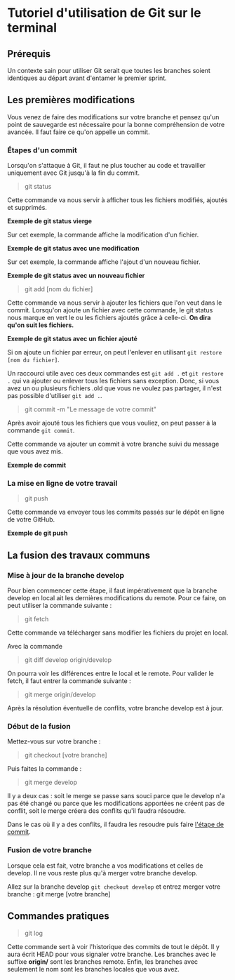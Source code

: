 # Tutoriel d'utilisation de Git sur le terminal

## Prérequis

Un contexte sain pour utiliser Git serait que toutes les branches soient identiques au départ avant d'entamer le premier sprint.

## Les premières modifications

Vous venez de faire des modifications sur votre branche et pensez qu'un point de sauvegarde est nécessaire pour la bonne compréhension de votre avancée. Il faut faire ce qu'on appelle un commit.

### Étapes d'un commit

Lorsqu'on s'attaque à Git, il faut ne plus toucher au code et travailler uniquement avec Git jusqu'à la fin du commit.

>git status

Cette commande va nous servir à afficher tous les fichiers modifiés, ajoutés et supprimés.

**Exemple de git status vierge**

Sur cet exemple, la commande affiche la modification d'un fichier.

**Exemple de git status avec une modification**

Sur cet exemple, la commande affiche l'ajout d'un nouveau fichier.

**Exemple de git status avec un nouveau fichier**

>git add [nom du fichier]

Cette commande va nous servir à ajouter les fichiers que l'on veut dans le commit. Lorsqu'on ajoute un fichier avec cette commande, le git status nous marque en vert le ou les fichiers ajoutés grâce à celle-ci. **On dira qu'on suit les fichiers.**

**Exemple de git status avec un fichier ajouté**

Si on ajoute un fichier par erreur, on peut l'enlever en utilisant `git restore [nom du fichier]`.

Un raccourci utile avec ces deux commandes est `git add .` et `git restore .` qui va ajouter ou enlever tous les fichiers sans exception. Donc, si vous avez un ou plusieurs fichiers .old que vous ne voulez pas partager, il n'est pas possible d'utiliser `git add .`.

>git commit -m "Le message de votre commit"


Après avoir ajouté tous les fichiers que vous vouliez, on peut passer à la commande `git commit`.

Cette commande va ajouter un commit à votre branche suivi du message que vous avez mis.

**Exemple de commit**

### La mise en ligne de votre travail

>git push


Cette commande va envoyer tous les commits passés sur le dépôt en ligne de votre GitHub.

**Exemple de git push**

## La fusion des travaux communs

### Mise à jour de la branche develop

Pour bien commencer cette étape, il faut impérativement que la branche develop en local ait les dernières modifications du remote. Pour ce faire, on peut utiliser la commande suivante :

>git fetch

Cette commande va télécharger sans modifier les fichiers du projet en local.

Avec la commande

>git diff develop origin/develop

On pourra voir les différences entre le local et le remote. Pour valider le fetch, il faut entrer la commande suivante :

>git merge origin/develop

Après la résolution éventuelle de conflits, votre branche develop est à jour.

### Début de la fusion

Mettez-vous sur votre branche :

>git checkout [votre branche]

Puis faites la commande :

>git merge develop

Il y a deux cas : soit le merge se passe sans souci parce que le develop n'a pas été changé ou parce que les modifications apportées ne créent pas de conflit, soit le merge créera des conflits qu'il faudra résoudre.

Dans le cas où il y a des conflits, il faudra les resoudre puis faire [l'étape de commit](#etapes-dun-commit).

### Fusion de votre branche

Lorsque cela est fait, votre branche a vos modifications et celles de develop. Il ne vous reste plus qu'à merger votre branche develop.

Allez sur la branche develop `git checkout develop` et entrez merger votre branche :
git merge [votre branche]

## Commandes pratiques

>git log

Cette commande sert à voir l'historique des commits de tout le dépôt. Il y aura écrit HEAD pour vous signaler votre branche. Les branches avec le suffixe **origin/** sont les branches remote. Enfin, les branches avec seulement le nom sont les branches locales que vous avez.
